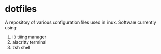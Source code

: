 # dotfiles
A repository of various configuration files used in linux. 
Software currently using:

1. i3 tiling manager
2. alacritty terminal
3. zsh shell
